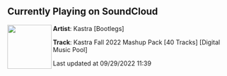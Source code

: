## Currently Playing on SoundCloud

[<img align="left" width="100" src="https://i1.sndcdn.com/artworks-QRNcQLE3PvqbJT2C-mHi77w-t500x500.jpg">](https://soundcloud.com/kastra-bootlegs/fall2022mashuppack)

**Artist**: Kastra [Bootlegs] 

**Track**: Kastra Fall 2022 Mashup Pack [40 Tracks] [Digital Music Pool]

Last updated at 09/29/2022 11:39
